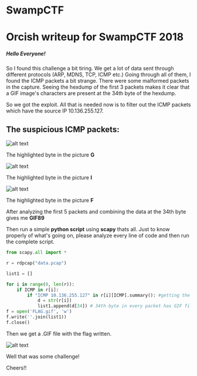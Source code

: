 # SwampCTF
# Orcish writeup for SwampCTF 2018

##### Hello Everyone!

So I found this challenge a bit tiring. We get a lot of data sent through different protocols (ARP, MDNS, TCP, ICMP etc.)
Going through all of them, I found the ICMP packets a bit strange. There were some malformed packets in the capture.
Seeing the hexdump of the first 3 packets makes it clear that a GIF image's characters are present at the 34th byte of the hexdump.

So we got the exploit. All that is needed now is to filter out the ICMP packets which have the source IP 10.136.255.127.

## The suspicious ICMP packets:

![alt text](https://github.com/stuxnet999/SwampCTF/blob/master/Screenshot%20from%202018-05-11%2017-10-17.png "ICMP 1")

The highlighted byte in the picture **G**

![alt text](https://github.com/stuxnet999/SwampCTF/blob/master/Screenshot%20from%202018-05-11%2017-10-27.png "ICMP 2")

The highlighted byte in the picture **I**

![alt text](https://github.com/stuxnet999/SwampCTF/blob/master/Screenshot%20from%202018-05-11%2017-10-41.png "ICMP 1")

The highlighted byte in the picture **F**

After analyzing the first 5 packets and combining the data at the 34th byte gives me **GIF89**

Then run a simple **python script** using **scapy** thats all.
Just to know properly of what's going on, please analyze every line of code and then run the complete script.

```python
from scapy.all import *

r = rdpcap("data.pcap")

list1 = []

for i in range(0, len(r)):
    if ICMP in r[i]:
        if "ICMP 10.136.255.127" in r[i][ICMP].summary(): #getting the correct packets by filtering w.r.t source IP
        	d = str(r[i])
        	list1.append(d[34]) # 34th byte in every packet has GIF file code
f = open('FLAG.gif', 'w')
f.write(''.join(list1))
f.close()
```

Then we get a .GIF file with the flag written.

![alt text](https://github.com/stuxnet999/SwampCTF/blob/master/FLAG.gif "flag.gif")

Well that was some challenge!

Cheers!!
